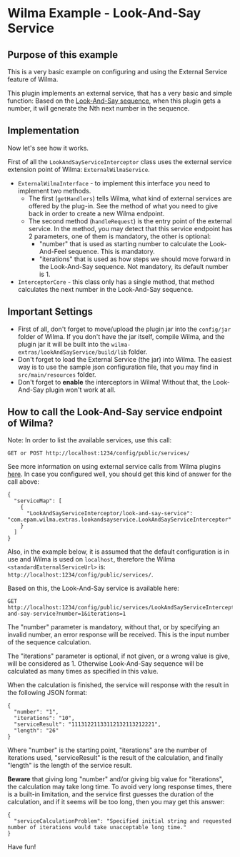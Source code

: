 Wilma Example - Look-And-Say Service
====================================

Purpose of this example
---------------------------------------
This is a very basic example on configuring and using the External Service feature of Wilma.

This plugin implements an external service, that has a very basic and simple function:
Based on the [Look-And-Say sequence](https://en.wikipedia.org/wiki/Look-and-say_sequence),
when this plugin gets a number, it will generate the Nth next number in the sequence.

Implementation
---------------------------------------
Now let's see how it works.

First of all the `LookAndSayServiceInterceptor` class uses the external service extension point of Wilma: `ExternalWilmaService`.

+ `ExternalWilmaInterface` - to implement this interface you need to implement two methods.
  + The first (`getHandlers`) tells Wilma, what kind of external services are offered by the plug-in.
  See the method of what you need to give back in order to create a new Wilma endpoint.
  + The second method (`handleRequest`) is the entry point of the external service.
  In the method, you may detect that this service endpoint has 2 parameters, one of them is mandatory, the other is optional:
    + "number" that is used as starting number to calculate the Look-And-Feel sequence. This is mandatory.
    + "iterations" that is used as how steps we should move forward in the Look-And-Say sequence. Not mandatory, its default number is 1.
+ `InterceptorCore` - this class only has a single method, that method calculates the next number in the Look-And-Say sequence.

Important Settings
---------------------------------------
+ First of all, don't forget to move/upload the plugin jar into the `config/jar` folder of Wilma.
If you don't have the jar itself, compile Wilma, 
and the plugin jar it will be built into the `wilma-extras/lookAndSayService/build/lib` folder.
+ Don't forget to load the External Service (the jar) into Wilma. The easiest way is to use the sample json configuration file, that you may find in `src/main/resources` folder.
+ Don't forget to **enable** the interceptors in Wilma! Without that, the Look-And-Say plugin won't work at all.

How to call the Look-And-Say service endpoint of Wilma?
---------------------------------------
Note: In order to list the available services, use this call:
```
GET or POST http://localhost:1234/config/public/services/
```
See more information on using external service calls from Wilma plugins [here](https://github.com/epam/Wilma/wiki/Wilma-Extras:-Service-Endpoint-Extensions-in-Plugins).
In case you configured well, you should get this kind of answer for the call above:
```
{
  "serviceMap": [
    {
      "LookAndSayServiceInterceptor/look-and-say-service": "com.epam.wilma.extras.lookandsayservice.LookAndSayServiceInterceptor"
    }
  ]
}
```
Also, in the example below, it is assumed that the default configuration is in use and Wilma is used on `localhost`,
therefore the Wilma `<standardExternalServiceUrl>` is: `http://localhost:1234/config/public/services/`.

Based on this, the Look-And-Say service is available here:

```
GET http://localhost:1234/config/public/services/LookAndSayServiceInterceptor/look-and-say-service?number=1&iterations=1
```

The "number" parameter is mandatory, without that, or by specifying an invalid number, an error response will be received.
This is the input number of the sequence calculation.

The "iterations" parameter is optional, if not given, or a wrong value is give, will be considered as 1.
Otherwise Look-And-Say sequence will be calculated as many times as specified in this value.

When the calculation is finished, the service will response with the result in the following JSON format:
```
{
  "number": "1",
  "iterations": "10",
  "serviceResult": "11131221133112132113212221",
  "length": "26"
}
```

Where "number" is the starting point, "iterations" are the number of iterations used,
"serviceResult" is the result of the calculation, and finally "length" is the length of the service result.

**Beware** that giving long "number" and/or giving big value for "iterations", the calculation may take long time.
To avoid very long response times, there is a built-in limitation, and the service first guesses 
the duration of the calculation, and if it seems will be too long, then you may get this answer:
```
{
  "serviceCalculationProblem": "Specified initial string and requested number of iterations would take unacceptable long time."
}
```

Have fun!
